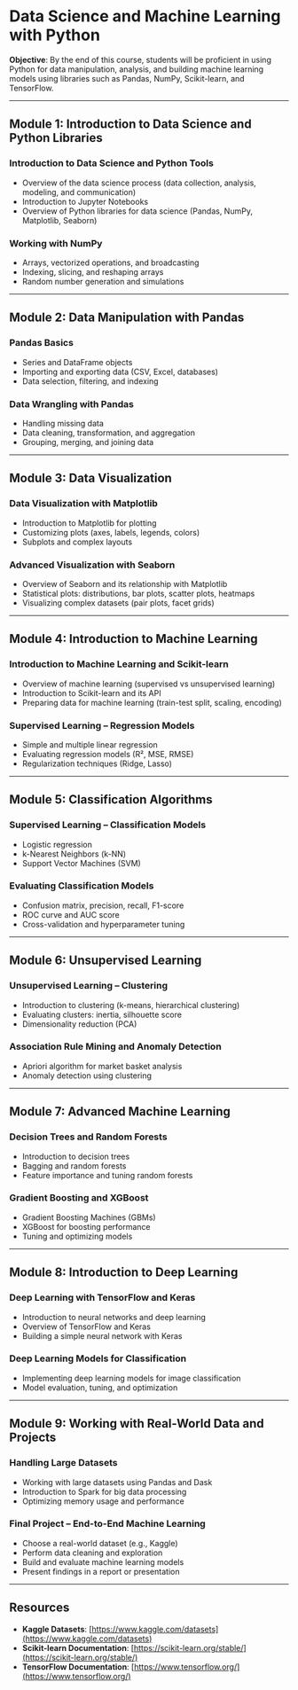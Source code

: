 # Data Science and Machine Learning with Python

**Objective**: By the end of this course, students will be proficient in using Python for data manipulation, analysis, and building machine learning models using libraries such as Pandas, NumPy, Scikit-learn, and TensorFlow.

---

## Module 1: Introduction to Data Science and Python Libraries

### Introduction to Data Science and Python Tools

- Overview of the data science process (data collection, analysis, modeling, and communication)
- Introduction to Jupyter Notebooks
- Overview of Python libraries for data science (Pandas, NumPy, Matplotlib, Seaborn)

### Working with NumPy

- Arrays, vectorized operations, and broadcasting
- Indexing, slicing, and reshaping arrays
- Random number generation and simulations

---

## Module 2: Data Manipulation with Pandas

### Pandas Basics

- Series and DataFrame objects
- Importing and exporting data (CSV, Excel, databases)
- Data selection, filtering, and indexing

### Data Wrangling with Pandas

- Handling missing data
- Data cleaning, transformation, and aggregation
- Grouping, merging, and joining data

---

## Module 3: Data Visualization

### Data Visualization with Matplotlib

- Introduction to Matplotlib for plotting
- Customizing plots (axes, labels, legends, colors)
- Subplots and complex layouts

### Advanced Visualization with Seaborn

- Overview of Seaborn and its relationship with Matplotlib
- Statistical plots: distributions, bar plots, scatter plots, heatmaps
- Visualizing complex datasets (pair plots, facet grids)

---

## Module 4: Introduction to Machine Learning

### Introduction to Machine Learning and Scikit-learn

- Overview of machine learning (supervised vs unsupervised learning)
- Introduction to Scikit-learn and its API
- Preparing data for machine learning (train-test split, scaling, encoding)

### Supervised Learning – Regression Models

- Simple and multiple linear regression
- Evaluating regression models (R², MSE, RMSE)
- Regularization techniques (Ridge, Lasso)

---

## Module 5: Classification Algorithms

### Supervised Learning – Classification Models

- Logistic regression
- k-Nearest Neighbors (k-NN)
- Support Vector Machines (SVM)

### Evaluating Classification Models

- Confusion matrix, precision, recall, F1-score
- ROC curve and AUC score
- Cross-validation and hyperparameter tuning

---

## Module 6: Unsupervised Learning

### Unsupervised Learning – Clustering

- Introduction to clustering (k-means, hierarchical clustering)
- Evaluating clusters: inertia, silhouette score
- Dimensionality reduction (PCA)

### Association Rule Mining and Anomaly Detection

- Apriori algorithm for market basket analysis
- Anomaly detection using clustering

---

## Module 7: Advanced Machine Learning

### Decision Trees and Random Forests

- Introduction to decision trees
- Bagging and random forests
- Feature importance and tuning random forests

### Gradient Boosting and XGBoost

- Gradient Boosting Machines (GBMs)
- XGBoost for boosting performance
- Tuning and optimizing models

---

## Module 8: Introduction to Deep Learning

### Deep Learning with TensorFlow and Keras

- Introduction to neural networks and deep learning
- Overview of TensorFlow and Keras
- Building a simple neural network with Keras

### Deep Learning Models for Classification

- Implementing deep learning models for image classification
- Model evaluation, tuning, and optimization

---

## Module 9: Working with Real-World Data and Projects

### Handling Large Datasets

- Working with large datasets using Pandas and Dask
- Introduction to Spark for big data processing
- Optimizing memory usage and performance

### Final Project – End-to-End Machine Learning

- Choose a real-world dataset (e.g., Kaggle)
- Perform data cleaning and exploration
- Build and evaluate machine learning models
- Present findings in a report or presentation

---

## Resources

- **Kaggle Datasets**: [https://www.kaggle.com/datasets](https://www.kaggle.com/datasets)
- **Scikit-learn Documentation**: [https://scikit-learn.org/stable/](https://scikit-learn.org/stable/)
- **TensorFlow Documentation**: [https://www.tensorflow.org/](https://www.tensorflow.org/)
